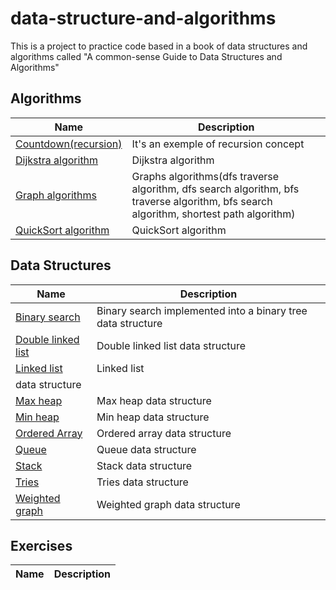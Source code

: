 # data-structure-and-algorithms

This is a project to practice code based in a book of data structures and algorithms called "A common-sense Guide to Data Structures and Algorithms"

## Algorithms

| Name                                                    | Description                                                                                                                            |
| ------------------------------------------------------- | -------------------------------------------------------------------------------------------------------------------------------------- |
| [Countdown(recursion)](/algorithms/countdown.js)        | It's an exemple of recursion concept                                                                                                   |
| [Dijkstra algorithm](/algorithms/DijkstrasAlgorithm.js) | Dijkstra algorithm                                                                                                                     |
| [Graph algorithms](/algorithms/Graphs.js)               | Graphs algorithms(dfs traverse algorithm, dfs search algorithm, bfs traverse algorithm, bfs search algorithm, shortest path algorithm) |
| [QuickSort algorithm](/algorithms/quicksort.js)         | QuickSort algorithm                                                                                                                    |

## Data Structures

| Name                                                       | Description                                                 |
| ---------------------------------------------------------- | ----------------------------------------------------------- |
| [Binary search](/data-structures/BinarySearchTree.js)      | Binary search implemented into a binary tree data structure |
| [Double linked list](/data-structures/doublyLinkedList.js) | Double linked list data structure                           |
| [Linked list](/data-structures/linkedList.js)              | Linked list                                                 |
| data structure                                             |
| [Max heap](/data-structures/MaxHeap.js)                    | Max heap data structure                                     |
| [Min heap](/data-structures/MinHeap.js)                    | Min heap data structure                                     |
| [Ordered Array](/data-structures/OrdererdArrays.js)        | Ordered array data structure                                |
| [Queue](/data-structures/Queue.js)                         | Queue data structure                                        |
| [Stack](/data-structures/stack.js)                         | Stack data structure                                        |
| [Tries](/data-structures/Tries.js)                         | Tries data structure                                        |
| [Weighted graph](/data-structures/WeightedGraphVertex.js)  | Weighted graph data structure                               |

## Exercises

| Name | Description |
| ---- | ----------- |
